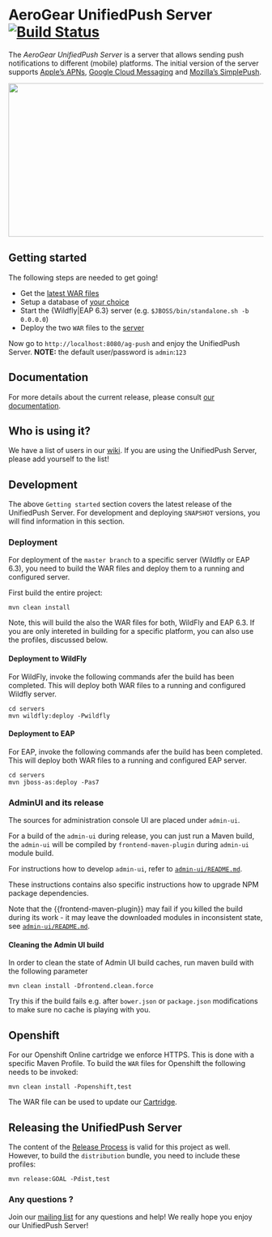 # AeroGear UnifiedPush Server [![Build Status](https://travis-ci.org/aerogear/aerogear-unifiedpush-server.png)](https://travis-ci.org/aerogear/aerogear-unifiedpush-server)

The _AeroGear UnifiedPush Server_ is a server that allows sending push notifications to different (mobile) platforms. The initial version of the server supports [Apple’s APNs](http://developer.apple.com/library/mac/#documentation/NetworkingInternet/Conceptual/RemoteNotificationsPG/Chapters/ApplePushService.html#//apple_ref/doc/uid/TP40008194-CH100-SW9), [Google Cloud Messaging](http://developer.android.com/google/gcm/index.html) and [Mozilla’s SimplePush](https://wiki.mozilla.org/WebAPI/SimplePush).

<img src="http://people.apache.org/~matzew/UPS_UI.png" height="303px" width="510px" />


## Getting started

The following steps are needed to get going!

* Get the [latest WAR files](http://aerogear.org/push/)
* Setup a database of [your choice](http://aerogear.org/docs/unifiedpush/ups_userguide/server-installation/#_database_configuration)
* Start the {Wildfly|EAP 6.3} server (e.g. ``$JBOSS/bin/standalone.sh -b 0.0.0.0``)
* Deploy the two `WAR` files to the [server](http://aerogear.org/docs/unifiedpush/ups_userguide/server-installation/#_deploy_the_unifiedpush_server)

Now go to ``http://localhost:8080/ag-push`` and enjoy the UnifiedPush Server.
__NOTE:__ the default user/password is ```admin```:```123```

## Documentation

For more details about the current release, please consult [our documentation](http://aerogear.org/docs/unifiedpush/).


## Who is using it?

We have a list of users in our [wiki](https://github.com/aerogear/aerogear-unifiedpush-server/wiki/Users-of-the-UnifiedPush-Server). If you are using the UnifiedPush Server, please add yourself to the list!

## Development 

The above `Getting started` section covers the latest release of the UnifiedPush Server. For development and deploying `SNAPSHOT` versions, you will find information in this section.


### Deployment 

For deployment of the `master branch` to a specific server (Wildfly or EAP 6.3), you need to build the WAR files and deploy them to a running and configured server.

First build the entire project:
```
mvn clean install
```

Note, this will build the also the WAR files for both, WildFly and EAP 6.3. If you are only intereted in building for a specific platform, you can also use the profiles, discussed below.

#### Deployment to WildFly

For WildFly, invoke the following commands afer the build has been completed. This will deploy both WAR files to a running and configured Wildfly server.

```
cd servers
mvn wildfly:deploy -Pwildfly
```

#### Deployment to EAP

For EAP, invoke the following commands afer the build has been completed. This will deploy both WAR files to a running and configured EAP server.

```
cd servers
mvn jboss-as:deploy -Pas7
```

### AdminUI and its release

The sources for administration console UI are placed under `admin-ui`.

For a build of the `admin-ui` during release, you can just run a Maven build, the `admin-ui` will be compiled by `frontend-maven-plugin` during `admin-ui` module build.

For instructions how to develop `admin-ui`, refer to [`admin-ui/README.md`](https://github.com/aerogear/aerogear-unifiedpush-server/blob/master/admin-ui/README.md).

These instructions contains also specific instructions how to upgrade NPM package dependencies.

Note that the {{frontend-maven-plugin}} may fail if you killed the build during its work - it may leave the downloaded modules in inconsistent state, see [`admin-ui/README.md`](https://github.com/aerogear/aerogear-unifiedpush-server/blob/master/admin-ui/README.md#build-errors).

#### Cleaning the Admin UI build

In order to clean the state of Admin UI build caches, run maven build with the following parameter

    mvn clean install -Dfrontend.clean.force

Try this if the build fails e.g. after `bower.json` or `package.json` modifications to make sure no cache is playing with you.


## Openshift

For our Openshift Online cartridge we enforce HTTPS. This is done with a specific Maven Profile. To build the `WAR` files for Openshift the following needs to be invoked:

```
mvn clean install -Popenshift,test
```

The WAR file can be used to update our [Cartridge](https://github.com/aerogear/openshift-origin-cartridge-aerogear-push).


## Releasing the UnifiedPush Server

The content of the [Release Process](https://github.com/aerogear/collateral/wiki/Release-Process-(Java)) is valid for this project as well. However, to build the `distribution` bundle, you need to include these profiles:

```
mvn release:GOAL -Pdist,test
```

### Any questions ?

Join our [mailing list](https://lists.jboss.org/mailman/listinfo/aerogear-dev) for any questions and help! We really hope you enjoy our UnifiedPush Server!
